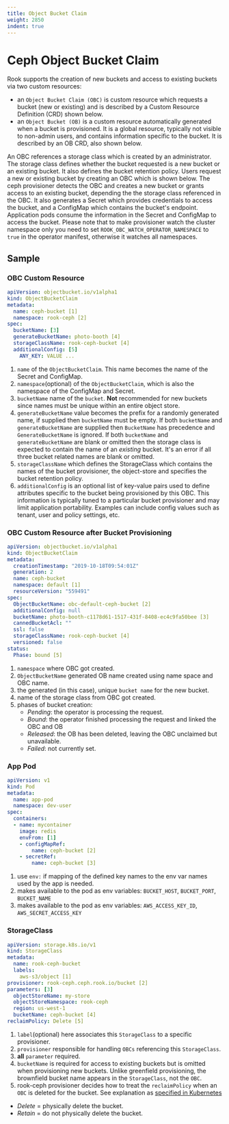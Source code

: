 ```yaml
---
title: Object Bucket Claim
weight: 2850
indent: true
---
```


# Ceph Object Bucket Claim

Rook supports the creation of new buckets and access to existing buckets via two custom resources:

- an `Object Bucket Claim (OBC)` is custom resource which requests a bucket (new or existing) and is described by a Custom Resource Definition (CRD) shown below.
- an `Object Bucket (OB)` is a custom resource automatically generated when a bucket is provisioned. It is a global resource, typically not visible to non-admin users, and contains information specific to the bucket. It is described by an OB CRD, also shown below.

An OBC references a storage class which is created by an administrator. The storage class defines whether the bucket requested is a new bucket or an existing bucket. It also defines the bucket retention policy.
Users request a new or existing bucket by creating an OBC which is shown below. The ceph provisioner detects the OBC and creates a new bucket or grants access to an existing bucket, depending the the storage class referenced in the OBC. It also generates a Secret which provides credentials to access the bucket, and a ConfigMap which contains the bucket's endpoint. Application pods consume the information in the Secret and ConfigMap to access the bucket. Please note that to make provisioner watch the cluster namespace only you need to set `ROOK_OBC_WATCH_OPERATOR_NAMESPACE` to `true` in the operator manifest, otherwise it watches all namespaces.

## Sample

### OBC Custom Resource
```yaml
apiVersion: objectbucket.io/v1alpha1
kind: ObjectBucketClaim
metadata:
  name: ceph-bucket [1]
  namespace: rook-ceph [2]
spec:
  bucketName: [3]
  generateBucketName: photo-booth [4]
  storageClassName: rook-ceph-bucket [4]
  additionalConfig: [5]
    ANY_KEY: VALUE ...
```
1. `name` of the `ObjectBucketClaim`. This name becomes the name of the Secret and ConfigMap.
1. `namespace`(optional) of the `ObjectBucketClaim`, which is also the namespace of the ConfigMap and Secret.
1. `bucketName` name of the `bucket`.
**Not** recommended for new buckets since names must be unique within
an entire object store.
1. `generateBucketName` value becomes the prefix for a randomly generated name, if supplied then `bucketName` must be empty.
If both `bucketName` and `generateBucketName` are supplied then `BucketName` has precedence and `GenerateBucketName` is ignored.
If both `bucketName` and `generateBucketName` are blank or omitted then the storage class is expected to contain the name of an _existing_ bucket. It's an error if all three bucket related names are blank or omitted.
1. `storageClassName` which defines the StorageClass which contains the names of the bucket provisioner, the object-store and specifies the bucket retention policy.
1. `additionalConfig` is an optional list of key-value pairs used to define attributes specific to the bucket being provisioned by this OBC. This information is typically tuned to a particular bucket provisioner and may limit application portability. Examples can include config values such as tenant, user and policy settings, etc.

### OBC Custom Resource after Bucket Provisioning
```yaml
apiVersion: objectbucket.io/v1alpha1
kind: ObjectBucketClaim
metadata:
  creationTimestamp: "2019-10-18T09:54:01Z"
  generation: 2
  name: ceph-bucket
  namespace: default [1]
  resourceVersion: "559491"
spec:
  ObjectBucketName: obc-default-ceph-bucket [2]
  additionalConfig: null
  bucketName: photo-booth-c1178d61-1517-431f-8408-ec4c9fa50bee [3]
  cannedBucketAcl: ""
  ssl: false
  storageClassName: rook-ceph-bucket [4]
  versioned: false
status:
  Phase: bound [5]
```
1. `namespace` where OBC got created.
1. `ObjectBucketName` generated OB name created using name space and OBC name.
1. the generated (in this case), unique `bucket name` for the new bucket.
1. name of the storage class from OBC got created.
1. phases of bucket creation:
    - _Pending_: the operator is processing the request.
    - _Bound_: the operator finished processing the request and linked the OBC and OB
    - _Released_: the OB has been deleted, leaving the OBC unclaimed but unavailable.
    - _Failed_: not currently set.

### App Pod
```yaml
apiVersion: v1
kind: Pod
metadata:
  name: app-pod
  namespace: dev-user
spec:
  containers:
  - name: mycontainer
    image: redis
    envFrom: [1]
    - configMapRef:
        name: ceph-bucket [2]
    - secretRef:
        name: ceph-bucket [3]
```
1. use `env:` if mapping of the defined key names to the env var names used by the app is needed.
1. makes available to the pod as env variables: `BUCKET_HOST`, `BUCKET_PORT`, `BUCKET_NAME`
1. makes available to the pod as env variables: `AWS_ACCESS_KEY_ID`, `AWS_SECRET_ACCESS_KEY`

### StorageClass
```yaml
apiVersion: storage.k8s.io/v1
kind: StorageClass
metadata:
  name: rook-ceph-bucket
  labels:
    aws-s3/object [1]
provisioner: rook-ceph.ceph.rook.io/bucket [2]
parameters: [3]
  objectStoreName: my-store
  objectStoreNamespace: rook-ceph
  region: us-west-1
  bucketName: ceph-bucket [4]
reclaimPolicy: Delete [5]
```
1. `label`(optional) here associates this `StorageClass` to a specific provisioner.
1. `provisioner` responsible for handling `OBCs` referencing this `StorageClass`.
1. **all** `parameter` required.
1. `bucketName` is required for access to existing buckets but is omitted when provisioning new buckets.
Unlike greenfield provisioning, the brownfield bucket name appears in the `StorageClass`, not the `OBC`.
1. rook-ceph provisioner decides how to treat the `reclaimPolicy` when an `OBC` is deleted for the bucket. See explanation as [specified in Kubernetes](https://kubernetes.io/docs/concepts/storage/persistent-volumes/#retain)
+ _Delete_ = physically delete the bucket.
+ _Retain_ = do not physically delete the bucket.
